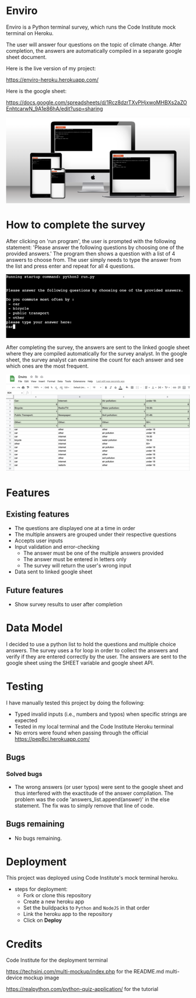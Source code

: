# Enviro

Enviro is a Python terminal survey, which runs the Code Institute mock terminal on Heroku.

The user will answer four questions on the topic of climate change. After completion, the answers are automatically compiled in a separate google sheet document.

Here is the live version of my project:

https://enviro-heroku.herokuapp.com/

Here is the google sheet:

https://docs.google.com/spreadsheets/d/1Rcz8dzrTXvPHjxwoMHBXs2aZOEnhtcarwN_9A1e86hA/edit?usp=sharing

<img src="images/multi-device-mockup.png">


# How to complete the survey

After clicking on 'run program', the user is prompted with the following statement: 'Please answer the following questions by choosing one of the provided answers.' The program then shows a question with a list of 4 answers to choose from. The user simply needs to type the answer from the list and press enter and repeat for all 4 questions.


<img src="images/question1.png" width="600">


After completing the survey, the answers are sent to the linked google sheet where they are compiled automatically for the survey analyst. In the google sheet, the survey analyst can examine the count for each answer and see which ones are the most frequent.


<img src="images/googlesheet.png" width="600">


# Features

## Existing features

- The questions are displayed one at a time in order
- The multiple answers are grouped under their respective questions
- Accepts user inputs
- Input validation and error-checking
    - The answer must be one of the multiple answers provided
    - The answer must be entered in letters only
    - The survey will return the user's wrong input
- Data sent to linked google sheet

## Future features

- Show survey results to user after completion

# Data Model

I decided to use a python list to hold the questions and multiple choice answers. The survey uses a for loop in order to collect the answers and verify if they are entered correctly by the user. The answers are sent to the google sheet using the SHEET variable and google sheet API.

# Testing

I have manually tested this project by doing the following:
- Typed invalid inputs (i.e., numbers and typos) when specific strings are expected
- Tested in my local terminal and the Code Institute Heroku terminal
- No errors were found when passing through the official https://pep8ci.herokuapp.com/

## Bugs

### Solved bugs

- The wrong answers (or user typos) were sent to the google sheet and thus interfered with the exactitude of the answer compilation. The problem was the code 'answers_list.append(answer)' in the else statement. The fix was to simply remove that line of code.

## Bugs remaining

- No bugs remaining.

# Deployment

This project was deployed using Code Institute's mock terminal heroku.

- steps for deployment:
    - Fork or clone this repository
    - Create a new heroku app
    - Set the buildpacks to `Python` and `NodeJS` in that order
    - Link the heroku app to the repository
    - Click on <strong>Deploy</strong>


# Credits

Code Institute for the deployment terminal

https://techsini.com/multi-mockup/index.php for the README.md multi-device mockup image

https://realpython.com/python-quiz-application/ for the tutorial